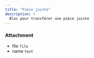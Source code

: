 ```yaml
---
title: "Pièce jointe"
description: >
  Bloc pour transférer une pièce jointe
---
```


### Attachment
* file ```file```
* name ```text```
